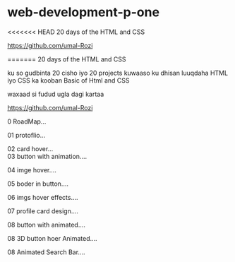 # web-development-p-one
<<<<<<< HEAD
 20 days of the HTML and CSS 

 https://github.com/umal-Rozi
 
=======
 20 days of the HTML and CSS 
>>>>>>> 

ku so gudbinta 20 cisho iyo 20 projects 
kuwaaso ku dhisan luuqdaha HTML iyo CSS ka kooban Basic of Html and CSS 

waxaad si fudud ugla dagi kartaa 

https://github.com/umal-Rozi


0 RoadMap...  

01 protoflio...

02 card hover...                                                                                                                                                         
03 button with animation.... 

04 imge hover....

05 boder in button....

06 imgs hover effects....

07 profile card design....

08 button with animated....

08 3D button hoer Animated....

08 Animated Search Bar....



